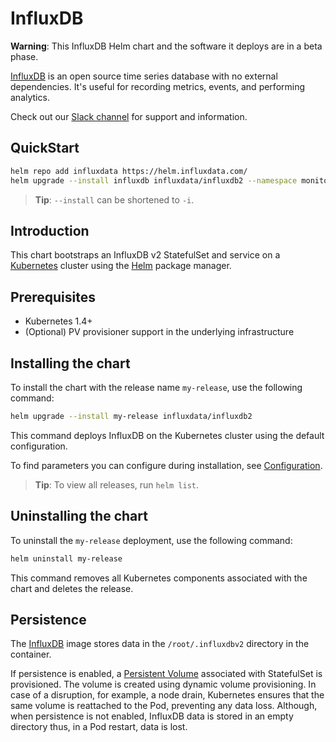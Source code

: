 # InfluxDB

**Warning**: This InfluxDB Helm chart and the software it deploys are in a beta phase.

[InfluxDB](https://github.com/influxdata/influxdb) is an open source time series database with no external dependencies. It's useful for recording metrics, events, and performing analytics.

Check out our [Slack channel](https://www.influxdata.com/slack) for support and information.

## QuickStart

```bash
helm repo add influxdata https://helm.influxdata.com/
helm upgrade --install influxdb influxdata/influxdb2 --namespace monitoring
```

> **Tip**: `--install` can be shortened to `-i`.

## Introduction

This chart bootstraps an InfluxDB v2 StatefulSet and service on a [Kubernetes](http://kubernetes.io) cluster using the [Helm](https://helm.sh) package manager.

## Prerequisites

- Kubernetes 1.4+
- (Optional) PV provisioner support in the underlying infrastructure

## Installing the chart

To install the chart with the release name `my-release`, use the following command:

```bash
helm upgrade --install my-release influxdata/influxdb2
```

This command deploys InfluxDB on the Kubernetes cluster using the default configuration.

To find parameters you can configure during installation, see [Configuration](#configuration).

> **Tip**: To view all releases, run `helm list`.

## Uninstalling the chart

To uninstall the `my-release` deployment, use the following command:

```bash
helm uninstall my-release
```

This command removes all Kubernetes components associated with the chart and deletes the release.

## Persistence

The [InfluxDB](https://quay.io/influxdb/influxdb:2.0.0-beta) image stores data in the `/root/.influxdbv2` directory in the container.

If persistence is enabled, a [Persistent Volume](http://kubernetes.io/docs/user-guide/persistent-volumes/) associated with StatefulSet is provisioned. The volume is created using dynamic volume provisioning. In case of a disruption, for example, a node drain, Kubernetes ensures that the same volume is reattached to the Pod, preventing any data loss. Although, when persistence is not enabled, InfluxDB data is stored in an empty directory thus, in a Pod restart, data is lost.

